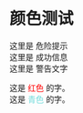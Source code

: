 # 颜色测试

这里是 <span class="red">危险提示</span>  
这里是 <span class="green">成功信息</span>  
这里是 <span class="warn">警告文字</span>


这是 <span style="color:red;">红色</span> 的字。  
这是 <span style="color:#70dbdb;">青色</span> 的字。
